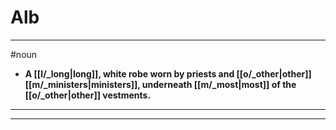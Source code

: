 # Alb
---
#noun
- **A [[l/_long|long]], white robe worn by priests and [[o/_other|other]] [[m/_ministers|ministers]], underneath [[m/_most|most]] of the [[o/_other|other]] vestments.**
---
---
